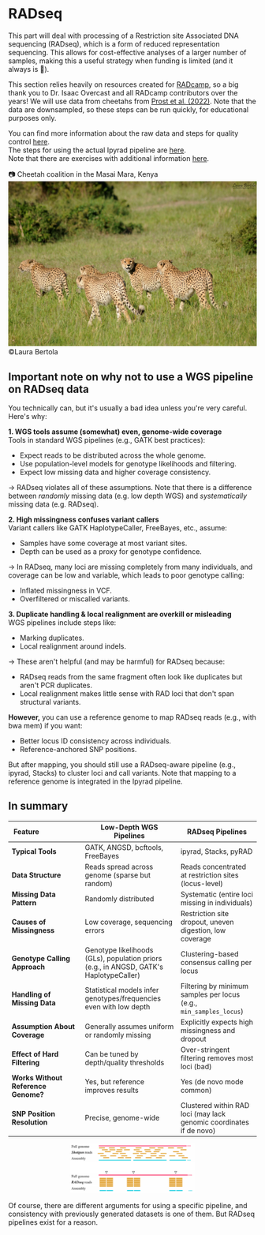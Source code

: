 # RADseq

This part will deal with processing of a Restriction site Associated DNA sequencing (RADseq), which is a form of reduced representation sequencing. This allows for cost-effective analyses of a larger number of samples, making this a useful strategy when funding is limited (and it always is :slightly_frowning_face:).

This section relies heavily on resources created for [RADcamp](https://radcamp.github.io/), so a big thank you to Dr. Isaac Overcast and all RADcamp contributors over the years! We will use data from cheetahs from [Prost et al. (2022)](https://onlinelibrary.wiley.com/doi/10.1111/mec.16577). Note that the data are downsampled, so these steps can be run quickly, for educational purposes only.

You can find more information about the raw data and steps for quality control [here](Data_FastQC.md).  
The steps for using the actual Ipyrad pipeline are [here](Ipyrad.md).  
Note that there are exercises with additional information [here](Exercises.md).  

:camera: Cheetah coalition in the Masai Mara, Kenya
![cheetahs](./Images/DSC_3251.jpg)
©Laura Bertola

## Important note on why not to use a WGS pipeline on RADseq data

You technically can, but it's usually a bad idea unless you're very careful. Here's why:

**1. WGS tools assume (somewhat) even, genome-wide coverage**  
Tools in standard WGS pipelines (e.g., GATK best practices):
* Expect reads to be distributed across the whole genome.
* Use population-level models for genotype likelihoods and filtering.
* Expect low missing data and higher coverage consistency.
  
→ RADseq violates all of these assumptions. Note that there is a difference between _randomly_ missing data (e.g. low depth WGS) and _systematically_ missing data (e.g. RADseq).

**2. High missingness confuses variant callers**  
Variant callers like GATK HaplotypeCaller, FreeBayes, etc., assume:
* Samples have some coverage at most variant sites.  
* Depth can be used as a proxy for genotype confidence.  

→ In RADseq, many loci are missing completely from many individuals, and coverage can be low and variable, which leads to poor genotype calling:
* Inflated missingness in VCF.
* Overfiltered or miscalled variants.

**3. Duplicate handling & local realignment are overkill or misleading**  
WGS pipelines include steps like:
* Marking duplicates.
* Local realignment around indels.  

→ These aren't helpful (and may be harmful) for RADseq because:
- RADseq reads from the same fragment often look like duplicates but aren't PCR duplicates.
- Local realignment makes little sense with RAD loci that don't span structural variants.


**However,** you can use a reference genome to map RADseq reads (e.g., with bwa mem) if you want:
* Better locus ID consistency across individuals.
* Reference-anchored SNP positions.

But after mapping, you should still use a RADseq-aware pipeline (e.g., ipyrad, Stacks) to cluster loci and call variants. Note that mapping to a reference genome is integrated in the Ipyrad pipeline.

## In summary

| **Feature&nbsp;&nbsp;&nbsp;&nbsp;&nbsp;&nbsp;&nbsp;&nbsp;&nbsp;&nbsp;&nbsp;&nbsp;&nbsp;&nbsp;&nbsp;&nbsp;&nbsp;&nbsp;&nbsp;&nbsp;** | **Low-Depth WGS Pipelines**                                                                 | **RADseq Pipelines**                                                           |
|-----------------------------------------------------------------------|----------------------------------------------------------------------------------------------|----------------------------------------------------------------------------------|
| **Typical Tools**                | GATK, ANGSD, bcftools, FreeBayes                                                             | ipyrad, Stacks, pyRAD                                                           |
| **Data Structure**               | Reads spread across genome (sparse but random)                                               | Reads concentrated at restriction sites (locus-level)                          |
| **Missing Data Pattern**        | Randomly distributed                                                                          | Systematic (entire loci missing in individuals)                                |
| **Causes of Missingness**       | Low coverage, sequencing errors                                                              | Restriction site dropout, uneven digestion, low coverage                       |
| **Genotype Calling Approach**    | Genotype likelihoods (GLs), population priors (e.g., in ANGSD, GATK's HaplotypeCaller)       | Clustering-based consensus calling per locus                                   |
| **Handling of Missing Data**     | Statistical models infer genotypes/frequencies even with low depth                           | Filtering by minimum samples per locus (e.g., `min_samples_locus`)            |
| **Assumption About Coverage**    | Generally assumes uniform or randomly missing                                                | Explicitly expects high missingness and dropout                                |
| **Effect of Hard Filtering**     | Can be tuned by depth/quality thresholds                                                     | Over-stringent filtering removes most loci (bad)                               |
| **Works Without Reference Genome?** | Yes, but reference improves results                                                        | Yes (de novo mode common)                                                      |
| **SNP Position Resolution**      | Precise, genome-wide                                                                         | Clustered within RAD loci (may lack genomic coordinates if de novo)            |

<div align="center">
  <img src="Images/WGSvsRAD.png" alt="pakeeza" width="50%">
</div>

Of course, there are different arguments for using a specific pipeline, and consistency with previously generated datasets is one of them. But RADseq pipelines exist for a reason.
